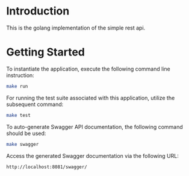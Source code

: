 # Introduction

This is the golang implementation of the simple rest api.

# Getting Started

To instantiate the application, execute the following command line instruction:

```bash
make run
```

For running the test suite associated with this application, utilize the subsequent command:

```bash
make test
```

To auto-generate Swagger API documentation, the following command should be used:

```bash
make swagger
```

Access the generated Swagger documentation via the following URL:

```bash
http://localhost:8081/swagger/
```
